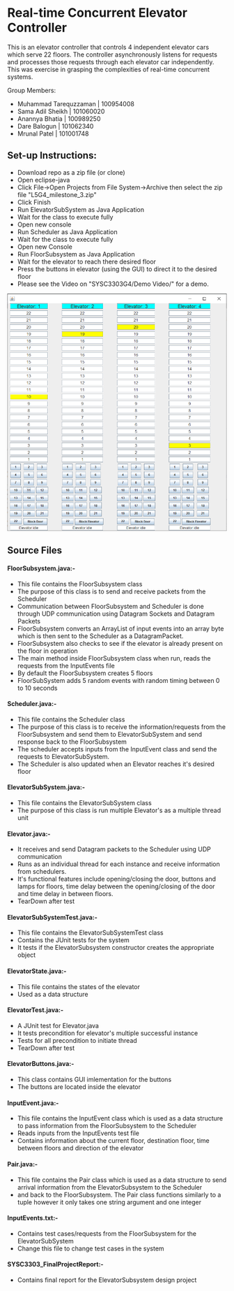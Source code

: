 # Real-time Concurrent Elevator Controller
This is an elevator controller that controls 4 independent elevator cars which serve 22 floors. The controller asynchronously listens for requests and processes those requests through each elevator car independently. This was exercise in grasping the complexities of real-time concurrent systems.

Group Members:

* Muhammad Tarequzzaman | 100954008
* Sama Adil Sheikh 	| 101060020
* Anannya Bhatia 	| 100989250
* Dare Balogun 		| 101062340
* Mrunal Patel 		| 101001748

## Set-up Instructions:

* Download repo as a zip file (or clone)
* Open eclipse-java
* Click File->Open Projects from File System->Archive then select the zip file "L5G4_milestone_3.zip"
* Click Finish
* Run ElevatorSubSystem as Java Application
* Wait for the class to execute fully
* Open new console
* Run Scheduler as Java Application
* Wait for the class to execute fully
* Open new Console
* Run FloorSubsystem as Java Application
* Wait for the elevator to reach there desired floor
* Press the buttons in elevator (using the GUI) to direct it to the desired floor
* Please see the Video on "SYSC3303G4/Demo Video/" for a demo.

![Screenshot of GUI](https://raw.githubusercontent.com/darebalogun/SYSC3303G4/master/ghpages-docs/GUIscreenshot.PNG)

## Source Files

#### FloorSubsystem.java:-
* This file contains the FloorSubsystem class
* The purpose of this class is to send and receive packets from the Scheduler
* Communication between FloorSubsystem and Scheduler is done through UDP communication using Datagram Sockets and Datagram Packets
* FloorSubsystem converts an ArrayList of input events into an array byte which is then sent to the Scheduler as a DatagramPacket. 
* FloorSubsystem also checks to see if the elevator is already present on the floor in operation
* The main method inside FloorSubsystem class when run, reads the requests from the InputEvents file
* By default the FloorSubsystem creates 5 floors
* FloorSubSystem adds 5 random events with random timing between 0 to 10 seconds

#### Scheduler.java:-
* This file contains the Scheduler class
* The purpose of this class is to receive the information/requests from the FloorSubsystem and send them to ElevatorSubSystem and send response back to the FloorSubsystem
* The scheduler accepts inputs from the InputEvent class and send the requests to ElevatorSubSystem. 
* The Scheduler is also updated when an Elevator reaches it's desired floor

#### ElevatorSubSystem.java:-
* This file contains the ElevatorSubSystem class
* The purpose of this class is run multiple Elevator's as a multiple thread unit
	
#### Elevator.java:-
* It receives and send Datagram packets to the Scheduler using UDP communication
* Runs as an individual thread for each instance and receive information from schedulers. 	
* It's functional features include opening/closing the door, buttons and lamps for floors, time delay between the opening/closing of the door and time delay in between floors.
* TearDown after test 

#### ElevatorSubSystemTest.java:-
* This file contains the ElevatorSubSystemTest class 
* Contains the JUnit tests for the system
* It tests if the ElevatorSubsystem constructor creates the appropriate object

#### ElevatorState.java:-
* This file contains the states of the elevator
* Used as a data structure

#### ElevatorTest.java:-
* A JUnit test for Elevator.java 
* It tests precondition for elevator's multiple successful instance 
* Tests for all precondition to initiate thread 
* TearDown after test  
	
#### ElevatorButtons.java:-
* This class contains GUI imlementation for the buttons
* The buttons are located inside the elevator
	
#### InputEvent.java:-
* This file contains the InputEvent class which is used as a data structure to pass information from the FloorSubsystem to the Scheduler
* Reads inputs from the InputEvents test file
* Contains information about the current floor, destination floor, time between floors and direction of the elevator

#### Pair.java:-
* This file contains the Pair class which is used as a data structure to send arrival information from the ElevatorSubsystem to the Scheduler
* and back to the FloorSubsystem. The Pair class functions similarly to a tuple however it only takes one string argument and one integer

#### InputEvents.txt:-
* Contains test cases/requests from the FloorSubsystem for the ElevatorSubSystem 
* Change this file to change test cases in the system

#### SYSC3303_FinalProjectReport:-
* Contains final report for the ElevatorSubsystem design project



































	
